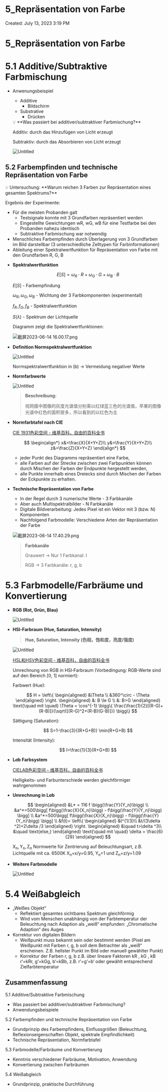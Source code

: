 # 5_Repräsentation von Farbe

Created: July 13, 2023 3:19 PM

# 5_Repräsentation von Farbe

# 5.1 Additive/Subtraktive Farbmischung

- Anwenungsbeispiel
    - Additive
        - Bildschirm
    - Substrative
        - Drücken
    
    <aside>
    💡 **Was passiert bei additiver/subtraktiver Farbmischung?**
    
    Additiv: durch das Hinzufügen von Licht erzeugt
    
    Subtraktiv: durch das Absorbieren von Licht erzeugt
    
    </aside>
    
    ![Untitled](5_Repra%CC%88sentation%20von%20Farbe/Untitled.png)
    

## 5.2 Farbempfinden und technische Repräsentation von Farbe

<aside>
💡 Untersuchung: **Warum reichen 3 Farben zur Repräsentation eines gesamten Spektrums?**

Ergebnis der Experimente:

- Für die meisten Probanden galt
    - Testsignale konnte mit 3 Grundfarben repräsentiert werden
    - Eingestellte Gewichtungen wR, wG, wB für eine Testfarbe bei den Probanden nahezu identisch
    - Subtraktive Farbmischung war notwendig
- Menschliches Farbempfinden durch Überlagerung von 3 Grundfarben im Bild darstellbar (3 unterschiedliche Zelltypen für Farbinformationen)
- Ableitung einer Spektralwertfunktion für Repräsentation von Farbe mit den Grundfarben R, G, B
</aside>

- **Spektralwertfunktion**
  
    $$
    E[S]=\omega_R \cdot R + \omega_G \cdot G + \omega_B \cdot B
    $$
    
    $E[S]$ - Farbempfindung
    
    $\omega_R,\omega_G,\omega_B$ - Wichtung der 3 Farbkomponenten (experimentall)
    
    $f_R,f_G,f_B$ - Spektralwertfunktion
    
    $S(\lambda)$ - Spektrum der Lichtquelle
    
    Diagramm zeigt die Spektralwertfunktionen:
    
    ![截屏2023-06-14 16.00.17.png](5_Repra%CC%88sentation%20von%20Farbe%20077e7e9530124cbf853c1e9cee012962/%25E6%2588%25AA%25E5%25B1%258F2023-06-14_16.00.17.png)
    
- **Definition Normspektralwertfunktion**
  
    ![Untitled](5_Repra%CC%88sentation%20von%20Farbe/Untitled%201.png)
    
    Normspektralwertfunktion in (b) → Vermeidung negativer Werte
    
- **Normfarbwerte**
  
    ![Untitled](5_Repra%CC%88sentation%20von%20Farbe/Untitled%202.png)
    
    > **Beschreibung:**
    > 
    > 
    > 视网膜中图像的灰度光谱值分别乘以红绿蓝三色的光谱值，苹果的图像光谱中红色的面积居多，所以看到的以红色为主
    > 
- **Normfarbtafel nach CIE**
  
    [CIE 1931色彩空间 - 维基百科，自由的百科全书](https://zh.wikipedia.org/zh-cn/CIE_1931色彩空间)
    
    $$
    \begin{align*}
    x&=\frac{X}{X+Y+Z}\\
    y&=\frac{Y}{X+Y+Z}\\
    z&=\frac{Z}{X+Y+Z}
    \end{align*}
    $$
    
    - jeder Punkt des Diagramms repräsentiert eine Farbe,
    - alle Farben auf der Strecke zwischen zwei Farbpunkten können durch Mischen der Farben der Endpunkte hergestellt werden,
    - alle Punkte innerhalb eines Dreiecks sind durch Mischen der Farben der Eckpunkte zu erhalten.
- **Technische Repräsentation von Farbe**
    - In der Regel durch 3 numerische Werte - 3 Farbkanäle
    - Aber auch Multispektralbilder - N Farbkanäle
    - Digitale Bildverarbeitung: Jedes Pixel ist ein Vektor mit 3 (bzw. N) Komponenten
    - Nachfolgend Farbmodelle: Verschiedene Arten der Repräsentation der Farbe
    
    ![截屏2023-06-14 17.40.29.png](5_Repra%CC%88sentation%20von%20Farbe/%25E6%2588%25AA%25E5%25B1%258F2023-06-14_17.40.29.png)
    
    > **Farbkanäle**
    > 
    > 
    > Grauwert → Nur 1 Farbkanal: I
    > 
    > RGB → 3 Farbkanäle: r, g, b
    > 

# 5.3 Farbmodelle/Farbräume und Konvertierung

- **RGB (Rot, Grün, Blau)**
  
    ![Untitled](5_Repra%CC%88sentation%20von%20Farbe/Untitled%203.png)
    
- **HSI‐Farbraum (Hue, Saturation, Intensity)**
  
    > **Hue, Saturation, Intensity (色相，饱和度，亮度/强度)**
    > 
    
    ![Untitled](5_Repra%CC%88sentation%20von%20Farbe/Untitled%204.png)
    
    [HSL和HSV色彩空间 - 维基百科，自由的百科全书](https://zh.wikipedia.org/zh-cn/HSL和HSV色彩空间)
    
    Umrechnung von RGB in HSI‐Farbraum (Vorbedingung: RGB‐Werte sind auf den Bereich [0, 1] normiert):
    
    Farbwert (Hue):
    
    $$
    H =
    \left\{
    \begin{aligned}
    &\Theta \\
    &360^\circ - \Theta
    \end{aligned}
    \right.
    \begin{aligned}
    &: B \le G \\
    &: B>G
    \end{aligned} \text{\quad mit \quad}
    \Theta = \cos^{-1}
    \bigg\{
    \frac{\frac{1}{2}[(R-G)+(R-B)]}{\sqrt{[(R-G)^2+(R-B)(G-B)]}}
    \bigg\}
    $$
    
    Sättigung (Saturation):
    
    $$
    S=1-\frac{3}{(R+G+B)} \min(R+G+B)
    $$
    
    Intensität (Intensity):
    
    $$
    I=\frac{1}{3}(R+G+B)
    $$
    
- **L*a*b Farbsystem**
  
    [CIELAB色彩空间 - 维基百科，自由的百科全书](https://zh.wikipedia.org/zh-cn/CIELAB色彩空间)
    
    Helligkeits‐ und Farbunterschiede werden gleichförmiger wahrgenommen
    
- **Umrechnung in L*a*b**
  
    $$
    \begin{aligned}
    &L* = 116 f \bigg(\frac{Y}{Y_n}\bigg) \\
    &a^*=500\bigg[ f\bigg(\frac{X}{X_n}\bigg) - f\bigg(\frac{Y}{Y_n}\bigg) \bigg] \\
    &a^*=500\bigg[ f\bigg(\frac{X}{X_n}\bigg) - f\bigg(\frac{Y}{Y_n}\bigg) \bigg] \\
    &f(t)=
    \left\{
    \begin{aligned}
    &t^{1/3}\\
    &t/(3\delta ^2)+2\delta /3
    \end{aligned}
    \right.
    \begin{aligned}
    &\quad t>\delta ^3\\
    &\quad \text{else,}
    \end{aligned} \text{\quad mit \quad} \delta = \frac{6}{29}
    \end{aligned}
    $$
    
    $\mathrm{X_n,Y_n,Z_n}$ Normwerte für Zentrierung auf Beleuchtungsart, z.B. Lichtquelle mit ca. 6500K $\mathrm{X_n}$=x/y=0.95, $\mathrm{Y_n}$=1 und $\mathrm{Z_n}$=z/y=1.09
    
- **Weitere Farbmodelle**
  
    ![Untitled](5_Repra%CC%88sentation%20von%20Farbe/Untitled%205.png)
    

# 5.4 Weißabgleich

- „Weißes Objekt“
    - Reflektiert gesamtes sichtbares Spektrum gleichförmig
    - Wird vom Menschen unabhängig von der Farbtemperatur der Beleuchtung nach Adaption als „weiß“ empfunden: „Chromatische Adaption“ des Auges
- Korrektur von digitalen Bildern
    - Weißpunkt muss bekannt sein oder bestimmt werden (Pixel am Weißpunkt mit Farben r, g, b soll dem Betrachter als „weiß“ erscheinen. Z.B. hellster Punkt im Bild oder manuell gewählter Punkt)
    - Korrektur der Farben r, g, b z.B. über lineare Faktoren kR , kG , kB r‘=kRr, g‘=kGg, b‘=kBb, z.B. r‘=g‘=b‘ oder gewählt entsprechend Zielfarbtemperatur

## Zusammenfassung

5.1 Additive/Subtraktive Farbmischung

- Was passiert bei additiver/subtraktiver Farbmischung?
- Anwendungsbeispiele

5.2 Farbempfinden und technische Repräsentation von Farbe

- Grundprinzip des Farbempfindens, Einflussgrößen
(Beleuchtung, Reflexionseigenschaften Objekt, spektrale Empfindlichkeit)
- Technische Repräsentation, Normfarbtafel

5.3 Farbmodelle/Farbräume und Konvertierung

- Kenntnis verschiedener Farbräume, Motivation, Anwendung
- Konvertierung zwischen Farbräumen

5.4 Weißabgleich

- Grundprinzip, praktische Durchführung